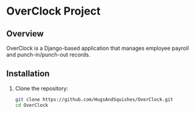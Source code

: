 # OverClock Project

## Overview
OverClock is a Django-based application that manages employee payroll and punch-in/punch-out records.

## Installation
1. Clone the repository:
   ```bash
   git clone https://github.com/HugsAndSquishes/OverClock.git
   cd OverClock
